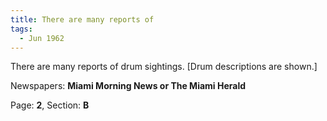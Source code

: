 ```yaml
---  
title: There are many reports of  
tags:  
  - Jun 1962  
---  
```

  
There are many reports of drum sightings. [Drum descriptions are shown.]  
  
Newspapers: **Miami Morning News or The Miami Herald**  
  
Page: **2**, Section: **B** 
